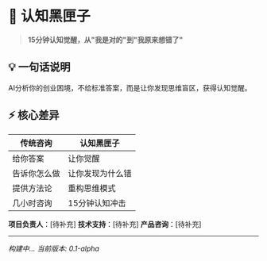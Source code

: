 # 🧠 认知黑匣子

> **15分钟认知觉醒，从"我是对的"到"我原来想错了"**

## 💡 一句话说明

AI分析你的创业困境，不给标准答案，而是让你发现思维盲区，获得认知觉醒。

## ⚡ 核心差异

| 传统咨询 | 认知黑匣子 |
|----------|------------|
| 给你答案 | 让你觉醒 |
| 告诉你怎么做 | 让你发现为什么错 |
| 提供方法论 | 重构思维模式 |
| 几小时咨询 | 15分钟认知冲击 |



**项目负责人**：[待补充]
**技术支持**：[待补充]
**产品咨询**：[待补充]

---

*构建中... 当前版本: 0.1-alpha*
